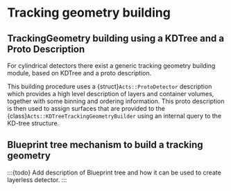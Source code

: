 <!--
SPDX-PackageName: "ACTS"
SPDX-FileCopyrightText: 2016 CERN
SPDX-License-Identifier: MPL-2.0
-->

# Tracking geometry building

## TrackingGeometry building using a KDTree and a Proto Description

For cylindrical detectors there exist a generic tracking geometry building module,
based on KDTree and a proto description.

This building procedure uses a {struct}`Acts::ProtoDetector` description which provides a
high level description of layers and container volumes, together with some
binning and ordering information.
This proto description is then used to assign surfaces that are provided to the
{class}`Acts::KDTreeTrackingGeometryBuilder` using an internal query to the KD-tree structure.

## Blueprint tree mechanism to build a tracking geometry

:::{todo}
Add description of Blueprint tree and how it can be used to create layerless detector.
:::
